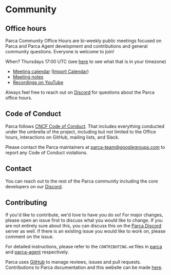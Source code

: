 # Community

## Office hours

Parca Community Office Hours are bi-weekly public meetings focused on Parca and Parca Agent development and contributions and general community questions. Everyone is welcome to join!

When? Thursdays 17:00 UTC (see [here](https://everytimezone.com/s/c0ffbf98) to see what that is in your timezone)

* [Meeting calendar](https://calendar.google.com/calendar/embed?src=c_gpsbv9i59r8ocrri0m6aktt618%40group.calendar.google.com) ([Import Calendar](https://calendar.google.com/calendar/u/0?cid=Y19ncHNidjlpNTlyOG9jcnJpMG02YWt0dDYxOEBncm91cC5jYWxlbmRhci5nb29nbGUuY29t))
* [Meeting notes](https://docs.google.com/document/d/1h2Ni_Q14doE_kScJsLCQewKHRPZXsyWVQt7X0iRzAXo/edit)
* [Recordings on YouTube](https://www.youtube.com/channel/UCRrqAGuajRqIX_E_arNnYCw/featured)

Always feel free to reach out on [Discord](https://discord.com/invite/ZgUpYgpzXy) for questions about the Parca office hours.

## Code of Conduct

Parca follows [CNCF Code of Conduct](https://github.com/cncf/foundation/blob/master/code-of-conduct.md). That includes everything conducted under the umbrella of the project, including but not limited to the Office hours, interactions on GitHub, mailing lists, and Slack.

Please contact the Parca maintainers at parca-team@googlegroups.com to report any Code of Conduct violations.

## Contact

You can reach out to the rest of the Parca community including the core developers on our [Discord](https://discord.com/invite/ZgUpYgpzXy).

## Contributing

If you'd like to contribute, we'd love to have you do so! For major changes, please open an issue first to discuss what you would like to change. If you are not entirely sure about this, you can discuss this on the [Parca Discord](https://discord.gg/ZgUpYgpzXy) server as well. If there is an existing issue you would like to work on, please comment on the issue.

For detailed instructions, please refer to the `CONTRIBUTING.md` files in [parca](https://github.com/parca-dev/parca/blob/main/CONTRIBUTING.md) and [parca-agent](https://github.com/parca-dev/parca-agent/blob/main/CONTRIBUTING.md) respectively.

Parca uses [GitHub](https://github.com/parca-dev/) to manage reviews, issues and pull requests. Contributions to Parca documentation and this
website can be made [here](https://github.com/parca-dev/parca.dev).

